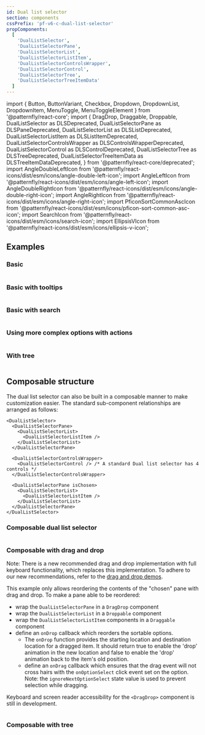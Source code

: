 ```yaml
---
id: Dual list selector
section: components
cssPrefix: 'pf-v6-c-dual-list-selector'
propComponents:
  [
    'DualListSelector',
    'DualListSelectorPane',
    'DualListSelectorList',
    'DualListSelectorListItem',
    'DualListSelectorControlsWrapper',
    'DualListSelectorControl',
    'DualListSelectorTree',
    'DualListSelectorTreeItemData'
  ]
---
```


import {
Button,
ButtonVariant,
Checkbox,
Dropdown,
DropdownList,
DropdownItem,
MenuToggle,
MenuToggleElement
} from '@patternfly/react-core';
import {
DragDrop,
Draggable,
Droppable,
DualListSelector as DLSDeprecated,
DualListSelectorPane as DLSPaneDeprecated,
DualListSelectorList as DLSListDeprecated,
DualListSelectorListItem as DLSListItemDeprecated,
DualListSelectorControlsWrapper as DLSControlsWrapperDeprecated,
DualListSelectorControl as DLSControlDeprecated,
DualListSelectorTree as DLSTreeDeprecated,
DualListSelectorTreeItemData as DLSTreeItemDataDeprecated,
} from '@patternfly/react-core/deprecated';
import AngleDoubleLeftIcon from '@patternfly/react-icons/dist/esm/icons/angle-double-left-icon';
import AngleLeftIcon from '@patternfly/react-icons/dist/esm/icons/angle-left-icon';
import AngleDoubleRightIcon from '@patternfly/react-icons/dist/esm/icons/angle-double-right-icon';
import AngleRightIcon from '@patternfly/react-icons/dist/esm/icons/angle-right-icon';
import PficonSortCommonAscIcon from '@patternfly/react-icons/dist/esm/icons/pficon-sort-common-asc-icon';
import SearchIcon from '@patternfly/react-icons/dist/esm/icons/search-icon';
import EllipsisVIcon from '@patternfly/react-icons/dist/esm/icons/ellipsis-v-icon';

## Examples

### Basic

```ts file="./DualListSelectorBasic.tsx"

```

### Basic with tooltips

```ts file="./DualListSelectorBasicTooltips.tsx"

```

### Basic with search

```ts file="./DualListSelectorBasicSearch.tsx"

```

### Using more complex options with actions

```ts file="./DualListSelectorComplexOptionsActions.tsx"

```

### With tree

```ts file="./DualListSelectorTreeExample.tsx"

```

## Composable structure

The dual list selector can also be built in a composable manner to make customization easier. The standard sub-component relationships are arranged as follows:

```noLive
<DualListSelector>
  <DualListSelectorPane>
    <DualListSelectorList>
      <DualListSelectorListItem />
    </DualListSelectorList>
  </DualListSelectorPane>

  <DualListSelectorControlsWrapper>
    <DualListSelectorControl /> /* A standard Dual list selector has 4 controls */
  </DualListSelectorControlsWrapper>

  <DualListSelectorPane isChosen>
    <DualListSelectorList>
      <DualListSelectorListItem />
    </DualListSelectorList>
  </DualListSelectorPane>
</DualListSelector>
```

### Composable dual list selector

```ts file="./DualListSelectorComposable.tsx"

```

### Composable with drag and drop

Note: There is a new recommended drag and drop implementation with full keyboard functionality, which replaces this implementation. To adhere to our new recommendations, refer to the [drag and drop demos](/components/drag-and-drop/react-demos).

This example only allows reordering the contents of the "chosen" pane with drag and drop. To make a pane able to be reordered:

- wrap the `DualListSelectorPane` in a `DragDrop` component
- wrap the `DualListSelectorList` in a `Droppable` component
- wrap the `DualListSelectorListItem` components in a `Draggable` component
- define an `onDrop` callback which reorders the sortable options.
  - The `onDrop` function provides the starting location and destination location for a dragged item. It should return
    true to enable the 'drop' animation in the new location and false to enable the 'drop' animation back to the item's
    old position.
  - define an `onDrag` callback which ensures that the drag event will not cross hairs with the `onOptionSelect` click
    event set on the option. Note: the `ignoreNextOptionSelect` state value is used to prevent selection while dragging.

Keyboard and screen reader accessibility for the `<DragDrop>` component is still in development.

```ts isDeprecated file="DualListSelectorComposableDragDrop.tsx"

```

### Composable with tree

```ts file="DualListSelectorComposableTree.tsx"

```

